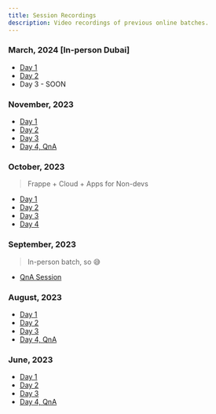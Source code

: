 ```yaml
---
title: Session Recordings
description: Video recordings of previous online batches.
---
```


### March, 2024 [In-person Dubai]

* [Day 1](https://youtu.be/4VCq0Xix2EM?si=w04iiJ6AbMqAk9JO)
* [Day 2](https://youtu.be/39v-qDN_wdM?si=lWpUQckUiwSxvYhL)
* Day 3 - SOON

### November, 2023

* [Day 1](https://drive.google.com/file/d/1VioW15Tu9c_kRkpal5bcNKod9ErVXcl_/view?usp=drive_link)
* [Day 2](https://drive.google.com/file/d/1CWgEG18Hga8kcD6l04F6lnVJ1iiFWhA9/view?usp=drive_link)
* [Day 3](https://drive.google.com/file/d/1akRDx_ki4YgiZUt92mTE2Hnflcy3S_W0/view?usp=drive_link)
* [Day 4, QnA](https://drive.google.com/file/d/1W9-1c85RMBPW0SQTrq1OYajG20NrmPCQ/view?usp=drive_link)


### October, 2023

> Frappe + Cloud + Apps for Non-devs

* [Day 1](https://drive.google.com/file/d/1BrfJyQV4FpoPIPv4oNTC_HnvsFi-z9Pv/view?usp=drive_link)
* [Day 2](https://drive.google.com/file/d/10uBn2FqUuFvafddyusZbFkSnqDMO18r_/view?usp=drive_link)
* [Day 3](https://drive.google.com/file/d/1K-HTqc8UtojaW3IP0RGf57uoJz1Mzfwe/view?usp=drive_link)
* [Day 4](https://drive.google.com/file/d/14q8l6NRzZCey9dy0RSmSSHDe5r3c24hZ/view?usp=drive_link)

### September, 2023

> In-person batch, so 😅

* [QnA Session](https://drive.google.com/file/d/1XttqQlsCjJnBH14TNG2X-RqBvxpziRQw/view?usp=drive_link)

### August, 2023

* [Day 1](https://drive.google.com/file/d/1KRBsVP62R92p0CMvFlo_PyGmJNiIOSXm/view?usp=drive_link)
* [Day 2](https://drive.google.com/file/d/1y-0GulIo-K2C9_VCRP0svMduTinyuuvV/view?usp=drive_link)
* [Day 3](https://drive.google.com/file/d/1m6vY5nqou_z8o6o3ZqqiZUwvMsSRcJHZ/view?usp=drive_link)
* [Day 4, QnA](https://drive.google.com/file/d/1UQ8awu6CpNLIt_3dktBmJMwItjEqsItI/view?usp=drive_link)

### June, 2023

* [Day 1](https://drive.google.com/file/d/1zsGn74TLBSvwuQvAfLb_WHXOkOsKXK2u/view?usp=drive_link)
* [Day 2](https://drive.google.com/file/d/1Ab4Abwy0Rn1Ifl7t1gGxI6IHjogiUcZ2/view?usp=drive_link)
* [Day 3](https://drive.google.com/file/d/1Lr-HpwibZPx0eEA9wvX_4UZ35YRWepTt/view?usp=drive_link)
* [Day 4, QnA](https://drive.google.com/file/d/1fhdfMpaupo3CdB3G2bTiyCP8QcNh0-JA/view?usp=drive_link)
